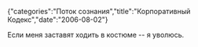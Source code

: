 {"categories":"Поток сознания","title":"Корпоративный Кодекс","date":"2006-08-02"}

Если меня заставят ходить в костюме -- я уволюсь.
